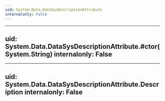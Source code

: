 ```yaml
---
uid: System.Data.DataSysDescriptionAttribute
internalonly: False
---
```


---
uid: System.Data.DataSysDescriptionAttribute.#ctor(System.String)
internalonly: False
---

---
uid: System.Data.DataSysDescriptionAttribute.Description
internalonly: False
---

